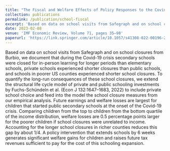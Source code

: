 ```yaml
---
title: "The Fiscal and Welfare Effects of Policy Responses to the Covid-19 School Closures"
collection: publications
permalink: /publication/school-fiscal
excerpt: 'Based on data on school visits from Safegraph and on school closures from Burbio, we document that during the Covid-19 crisis secondary schools were closed for in-person learning for longer periods than elementary schools, private schools experienced shorter closures than public schools, and schools in poorer US counties experienced shorter school closures. To quantify the long-run consequences of these school closures, we extend the structural life cycle model of private and public schooling investments by Fuchs-Schündeln et al. (Econ J 132:1647–1683, 2022) to include private school choice and feed into the model the school closure measures from our empirical analysis. Future earnings and welfare losses are largest for children that started public secondary schools at the onset of the Covid-19 crisis. Comparing children from the top to children from the bottom quartile of the income distribution, welfare losses are 0.5 percentage points larger for the poorer children if school closures were unrelated to income. Accounting for the longer school closures in richer counties reduces this gap by about 1/4. A policy intervention that extends schools by 6 weeks generates significant welfare gains for children and raises future tax revenues sufficient to pay for the cost of this schooling expansion.'
date: 2023-02-08
venue: 'IMF Economic Review, Volume 71, pages 35–98'
paperurl: 'https://link.springer.com/article/10.1057/s41308-022-00196-2](https://link.springer.com/article/10.1057/s41308-022-00196-2'
---
```


Based on data on school visits from Safegraph and on school closures from Burbio, we document that during the Covid-19 crisis secondary schools were closed for in-person learning for longer periods than elementary schools, private schools experienced shorter closures than public schools, and schools in poorer US counties experienced shorter school closures. To quantify the long-run consequences of these school closures, we extend the structural life cycle model of private and public schooling investments by Fuchs-Schündeln et al. (Econ J 132:1647–1683, 2022) to include private school choice and feed into the model the school closure measures from our empirical analysis. Future earnings and welfare losses are largest for children that started public secondary schools at the onset of the Covid-19 crisis. Comparing children from the top to children from the bottom quartile of the income distribution, welfare losses are 0.5 percentage points larger for the poorer children if school closures were unrelated to income. Accounting for the longer school closures in richer counties reduces this gap by about 1/4. A policy intervention that extends schools by 6 weeks generates significant welfare gains for children and raises future tax revenues sufficient to pay for the cost of this schooling expansion.

